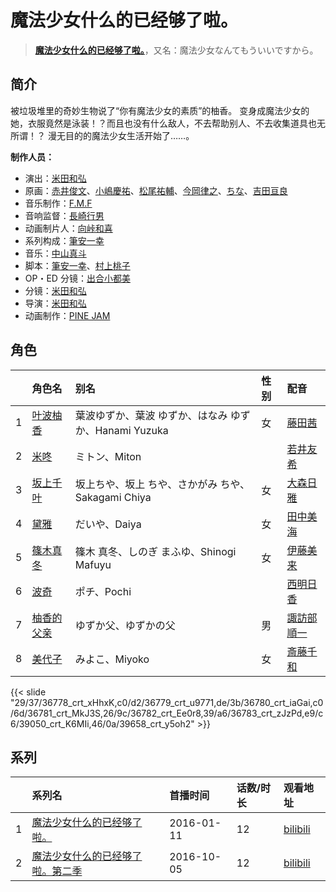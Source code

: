 # 魔法少女什么的已经够了啦。


> <u>**[魔法少女什么的已经够了啦。](https://bgm.tv/subject/148241)**</u>，又名：魔法少女なんてもういいですから。

## 简介

被垃圾堆里的奇妙生物说了“你有魔法少女的素质”的柚香。
变身成魔法少女的她，衣服竟然是泳装！？而且也没有什么敌人，不去帮助别人、不去收集道具也无所谓！？
漫无目的的魔法少女生活开始了……。

**制作人员：**
- 演出：[米田和弘](https://bgm.tv/person/15246)
- 原画：[赤井俊文](https://bgm.tv/person/7825)、[小嶋慶祐](https://bgm.tv/person/12515)、[松尾祐輔](https://bgm.tv/person/8178)、[今岡律之](https://bgm.tv/person/24933)、[ちな](https://bgm.tv/person/21409)、[吉田亘良](https://bgm.tv/person/12230)
- 音乐制作：[F.M.F](https://bgm.tv/person/19243)
- 音响监督：[長崎行男](https://bgm.tv/person/2534)
- 动画制片人：[向峠和喜](https://bgm.tv/person/42287)
- 系列构成：[筆安一幸](https://bgm.tv/person/3358)
- 音乐：[中山真斗](https://bgm.tv/person/7330)
- 脚本：[筆安一幸](https://bgm.tv/person/3358)、[村上桃子](https://bgm.tv/person/15160)
- OP・ED 分镜：[出合小都美](https://bgm.tv/person/15844)
- 分镜：[米田和弘](https://bgm.tv/person/15246)
- 导演：[米田和弘](https://bgm.tv/person/15246)
- 动画制作：[PINE JAM](https://bgm.tv/person/22499)

## 角色

|     |   角色名   |   别名  | 性别 |  配音  |
|:--- |:------  |:----      |:---  |:--   |
| 1 | [叶波柚香](https://bgm.tv/character/36778) | 葉波ゆずか、葉波 ゆずか、はなみ ゆずか、Hanami Yuzuka | 女 | [藤田茜](https://bgm.tv/person/17981) |
| 2 | [米咚](https://bgm.tv/character/36779) | ミトン、Miton |  | [若井友希](https://bgm.tv/person/20215) |
| 3 | [坂上千叶](https://bgm.tv/character/36780) | 坂上ちや、坂上 ちや、さかがみ ちや、Sakagami Chiya | 女 | [大森日雅](https://bgm.tv/person/14923) |
| 4 | [黛雅](https://bgm.tv/character/36781) | だいや、Daiya | 女 | [田中美海](https://bgm.tv/person/13683) |
| 5 | [篠木真冬](https://bgm.tv/character/36782) | 篠木 真冬、しのぎ まふゆ、Shinogi Mafuyu | 女 | [伊藤美来](https://bgm.tv/person/10600) |
| 6 | [波奇](https://bgm.tv/character/36783) | ポチ、Pochi |  | [西明日香](https://bgm.tv/person/8001) |
| 7 | [柚香的父亲](https://bgm.tv/character/39050) | ゆずか父、ゆずかの父 | 男 | [諏訪部順一](https://bgm.tv/person/3864) |
| 8 | [美代子](https://bgm.tv/character/39658) | みよこ、Miyoko | 女 | [斎藤千和](https://bgm.tv/person/4249) |

{{< slide "29/37/36778_crt_xHhxK,c0/d2/36779_crt_u9771,de/3b/36780_crt_iaGai,c0/6d/36781_crt_MkJ3S,26/9c/36782_crt_Ee0r8,39/a6/36783_crt_zJzPd,e9/c6/39050_crt_K6MIi,46/0a/39658_crt_y5oh2" >}}

## 系列

|     |   系列名   |   首播时间  | 话数/时长  | 观看地址 |
|:---  |:------    |:----      |:---       |:---  |
| 1 |[魔法少女什么的已经够了啦。](https://bgm.tv/subject/148241)| 2016-01-11 | 12 | [bilibili](https://www.bilibili.com/bangumi/play/ep82818)  |
| 2 |[魔法少女什么的已经够了啦。第二季](https://bgm.tv/subject/189415)| 2016-10-05 | 12 | [bilibili](https://www.bilibili.com/bangumi/play/ss5560)  |



